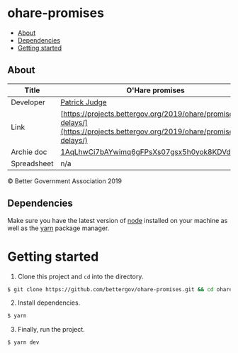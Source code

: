 # ohare-promises

- [About](#about)
- [Dependencies](#dependencies)
- [Getting started](#getting-started)

## About

| Title       | O&#39;Hare promises                                                                                                                  |
| ----------- | ------------------------------------------------------------------------------------------------------------------------------------ |
| Developer   | [Patrick Judge](pjudge@bettergov.org)                                                                                                |
| Link        | [https://projects.bettergov.org/2019/ohare/promises-delays/](https://projects.bettergov.org/2019/ohare/promises-delays/)             |
| Archie doc  | [1AqLhwCi7bAYwimq6gFPsXs07gsx5h0yok8KDVd0cSKI](https://docs.google.com/document/d/1AqLhwCi7bAYwimq6gFPsXs07gsx5h0yok8KDVd0cSKI/edit) |
| Spreadsheet | n/a                                                                                                                                  |

© Better Government Association 2019

## Dependencies

Make sure you have the latest version of [node](https://docs.npmjs.com/getting-started/installing-node) installed on your machine as well as the [yarn](https://yarnpkg.com/en/docs/install#mac-stable) package manager.

# Getting started

1.  Clone this project and `cd` into the directory.

```bash
$ git clone https://github.com/bettergov/ohare-promises.git && cd ohare-promises
```

2.  Install dependencies.

```bash
$ yarn
```

3.  Finally, run the project.

```bash
$ yarn dev
```
